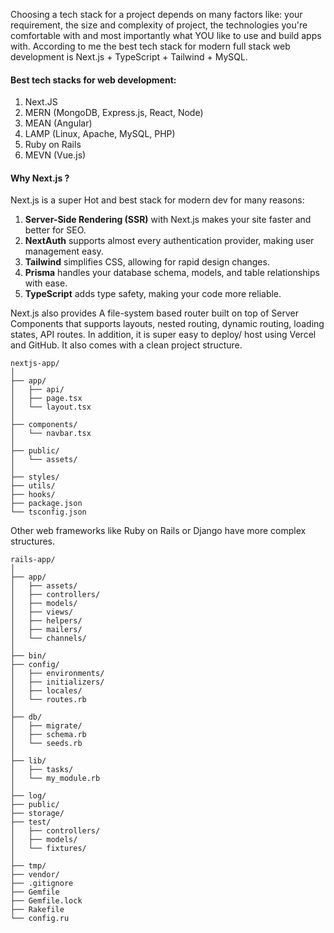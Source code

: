 Choosing a tech stack for a project depends on many factors like: your requirement, the size and complexity of project, the technologies you're comfortable with and most importantly what YOU like to use and build apps with. According to me the best tech stack for modern full stack web development is Next.js + TypeScript + Tailwind + MySQL.

#### Best tech stacks for web development:

1. Next.JS
2. MERN (MongoDB, Express.js, React, Node)
3. MEAN (Angular)
4. LAMP (Linux, Apache, MySQL, PHP)
5. Ruby on Rails
6. MEVN (Vue.js)


#### Why Next.js ?

Next.js is a super Hot and best stack for modern dev for many reasons:

1. **Server-Side Rendering (SSR)** with Next.js makes your site faster and better for SEO.
2. **NextAuth** supports almost every authentication provider, making user management easy.
3. **Tailwind** simplifies CSS, allowing for rapid design changes.
4. **Prisma** handles your database schema, models, and table relationships with ease.
5. **TypeScript** adds type safety, making your code more reliable.

Next.js also provides A file-system based router built on top of Server Components that supports layouts, nested routing, dynamic routing, loading states, API routes. In addition, it is super easy to deploy/ host using Vercel and GitHub.
It also comes with a clean project structure.

```
nextjs-app/
│
├── app/
│   ├── api/
│   ├── page.tsx
│   └── layout.tsx
│
├── components/
│   └── navbar.tsx
│
├── public/
│   └── assets/
│
├── styles/
├── utils/
├── hooks/
├── package.json
└── tsconfig.json
```

Other web frameworks like Ruby on Rails or Django have more complex structures.

```
rails-app/
│
├── app/
│   ├── assets/
│   ├── controllers/
│   ├── models/
│   ├── views/
│   ├── helpers/
│   ├── mailers/
│   └── channels/
│
├── bin/
├── config/
│   ├── environments/
│   ├── initializers/
│   ├── locales/
│   └── routes.rb
│
├── db/
│   ├── migrate/
│   ├── schema.rb
│   └── seeds.rb
│
├── lib/
│   ├── tasks/
│   └── my_module.rb
│
├── log/
├── public/
├── storage/
├── test/
│   ├── controllers/
│   ├── models/
│   └── fixtures/
│
├── tmp/
├── vendor/
├── .gitignore
├── Gemfile
├── Gemfile.lock
├── Rakefile
└── config.ru
```
